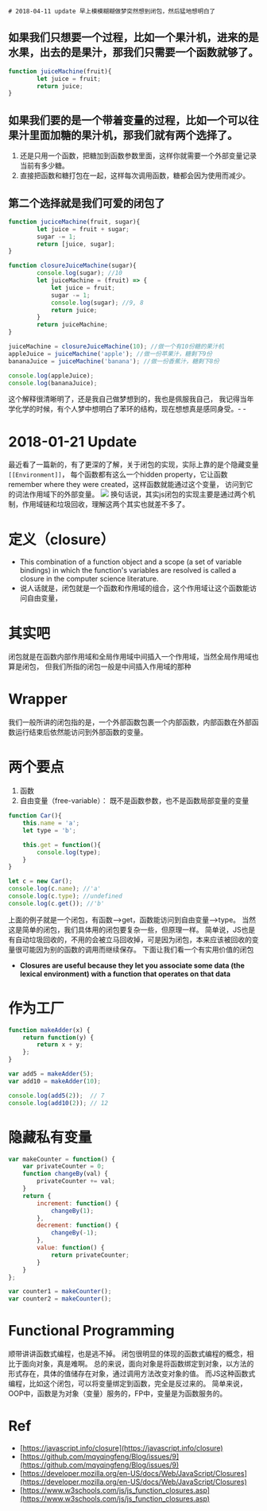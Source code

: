     # 2018-04-11 update 早上模模糊糊做梦突然想到闭包，然后猛地想明白了
## 如果我们只想要一个过程，比如一个果汁机，进来的是水果，出去的是果汁，那我们只需要一个函数就够了。

```javascript
function juiceMachine(fruit){
        let juice = fruit;
        return juice;
}
```

## 如果我们要的是一个带着变量的过程，比如一个可以往果汁里面加糖的果汁机，那我们就有两个选择了。
1. 还是只用一个函数，把糖加到函数参数里面，这样你就需要一个外部变量记录当前有多少糖。
2. 直接把函数和糖打包在一起，这样每次调用函数，糖都会因为使用而减少。
## 第二个选择就是我们可爱的闭包了

```javascript
function juciceMachine(fruit, sugar){
        let juice = fruit + sugar;
        sugar -= 1;
        return [juice, sugar];
}

function closureJuiceMachine(sugar){
        console.log(sugar); //10
        let juiceMachine = (fruit) => {
            let juice = fruit;
            sugar -= 1;
            console.log(sugar); //9, 8
            return juice;
        }
        return juiceMachine;
}

juiceMachine = closureJuiceMachine(10); //做一个有10份糖的果汁机
appleJuice = juiceMachine('apple'); //做一份苹果汁，糖剩下9份
bananaJuice = juiceMachine('banana'); //做一份香蕉汁，糖剩下8份

console.log(appleJuice);
console.log(bananaJuice);
```

这个解释很清晰明了，还是我自己做梦想到的，我也是佩服我自己，
我记得当年学化学的时候，有个人梦中想明白了苯环的结构，现在想想真是感同身受。- -

# 2018-01-21 Update
最近看了一篇新的，有了更深的了解，关于闭包的实现，实际上靠的是个隐藏变量`[[Environment]]`，
每个函数都有这么一个hidden property，它让函数remember where they were created，这样函数就能通过这个变量，
访问到它的词法作用域下的外部变量。
![]([[enviroment]].png)
换句话说，其实js闭包的实现主要是通过两个机制，作用域链和垃圾回收，理解这两个其实也就差不多了。

# 定义（closure）
- This combination of a function object and a scope (a set of variable bindings) 
in which the function's variables are resolved is called a closure in the computer science literature.   
- 说人话就是，闭包就是一个函数和作用域的组合，这个作用域让这个函数能访问自由变量，

# 其实吧
闭包就是在函数内部作用域和全局作用域中间插入一个作用域，当然全局作用域也算是闭包，
但我们所指的闭包一般是中间插入作用域的那种

# Wrapper
我们一般所讲的闭包指的是，一个外部函数包裹一个内部函数，内部函数在外部函数运行结束后依然能访问到外部函数的变量。

# 两个要点
1. 函数
2. 自由变量（free-variable）： 既不是函数参数，也不是函数局部变量的变量

```javascript
function Car(){
    this.name = 'a';
    let type = 'b';

    this.get = function(){
        console.log(type);
    }    
}

let c = new Car();
console.log(c.name); //'a'
console.log(c.type); //undefined
console.log(c.get()); //'b'
```

上面的例子就是一个闭包，有函数-->get，函数能访问到自由变量-->type。
当然这是简单的闭包，我们具体用的闭包要复杂一些，但原理一样。
简单说，JS也是有自动垃圾回收的，不用的会被立马回收掉，可是因为闭包，本来应该被回收的变量很可能因为别的函数的调用而继续保存。
下面让我们看一个有实用价值的闭包

- **Closures are useful because they let you associate some data (the lexical environment) 
with a function that operates on that data**

# 作为工厂
```javascript
function makeAdder(x) {
    return function(y) {
        return x + y;
    };
}

var add5 = makeAdder(5);
var add10 = makeAdder(10);

console.log(add5(2));  // 7
console.log(add10(2)); // 12
```

# 隐藏私有变量
```javascript
var makeCounter = function() {  
    var privateCounter = 0;
    function changeBy(val) {
        privateCounter += val;
    }
    return {
        increment: function() {
            changeBy(1);
        },
        decrement: function() {
            changeBy(-1);
        },
        value: function() {
            return privateCounter;
        }
    }  
};

var counter1 = makeCounter();
var counter2 = makeCounter();
```

# Functional Programming
顺带讲讲函数式编程，也是逃不掉。
闭包很明显的体现的函数式编程的概念，相比于面向对象，真是难啊。
总的来说，面向对象是将函数绑定到对象，以方法的形式存在，具体的值储存在对象，通过调用方法改变对象的值。
而JS这种函数式编程，比如这个闭包，可以将变量绑定到函数，完全是反过来的。
简单来说，OOP中，函数是为对象（变量）服务的，FP中，变量是为函数服务的。

# Ref
- [https://javascript.info/closure](https://javascript.info/closure)
- [https://github.com/mqyqingfeng/Blog/issues/9](https://github.com/mqyqingfeng/Blog/issues/9)
- [https://developer.mozilla.org/en-US/docs/Web/JavaScript/Closures](https://developer.mozilla.org/en-US/docs/Web/JavaScript/Closures)
- [https://www.w3schools.com/js/js_function_closures.asp](https://www.w3schools.com/js/js_function_closures.asp)